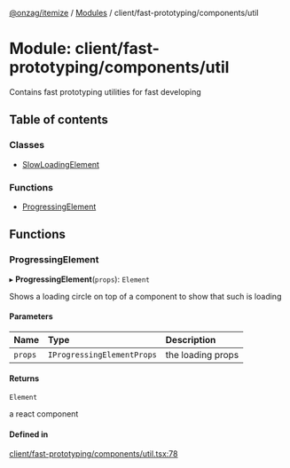 [@onzag/itemize](../README.md) / [Modules](../modules.md) / client/fast-prototyping/components/util

# Module: client/fast-prototyping/components/util

Contains fast prototyping utilities for fast developing

## Table of contents

### Classes

- [SlowLoadingElement](../classes/client_fast_prototyping_components_util.SlowLoadingElement.md)

### Functions

- [ProgressingElement](client_fast_prototyping_components_util.md#progressingelement)

## Functions

### ProgressingElement

▸ **ProgressingElement**(`props`): `Element`

Shows a loading circle on top of a component to show that such is loading

#### Parameters

| Name | Type | Description |
| :------ | :------ | :------ |
| `props` | `IProgressingElementProps` | the loading props |

#### Returns

`Element`

a react component

#### Defined in

[client/fast-prototyping/components/util.tsx:78](https://github.com/onzag/itemize/blob/59702dd5/client/fast-prototyping/components/util.tsx#L78)
